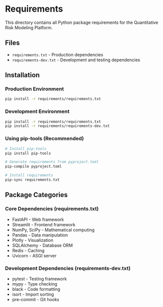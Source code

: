 # Requirements

This directory contains all Python package requirements for the Quantitative Risk Modeling Platform.

## Files

- `requirements.txt` - Production dependencies
- `requirements-dev.txt` - Development and testing dependencies

## Installation

### Production Environment
```bash
pip install -r requirements/requirements.txt
```

### Development Environment
```bash
pip install -r requirements/requirements.txt
pip install -r requirements/requirements-dev.txt
```

### Using pip-tools (Recommended)
```bash
# Install pip-tools
pip install pip-tools

# Generate requirements from pyproject.toml
pip-compile pyproject.toml

# Install requirements
pip-sync requirements.txt
```

## Package Categories

### Core Dependencies (requirements.txt)
- FastAPI - Web framework
- Streamlit - Frontend framework
- NumPy, SciPy - Mathematical computing
- Pandas - Data manipulation
- Plotly - Visualization
- SQLAlchemy - Database ORM
- Redis - Caching
- Uvicorn - ASGI server

### Development Dependencies (requirements-dev.txt)
- pytest - Testing framework
- mypy - Type checking
- black - Code formatting
- isort - Import sorting
- pre-commit - Git hooks